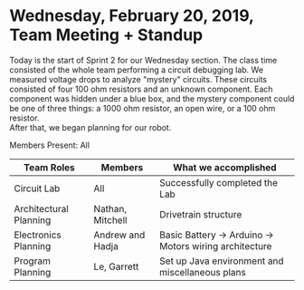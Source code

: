# Wednesday, February 20, 2019, Team Meeting + Standup

Today is the start of Sprint 2 for our Wednesday section. The class time
consisted of the whole team performing a circuit debugging lab. We measured
voltage drops to analyze "mystery" circuits. These circuits consisted of four
100 ohm resistors and an unknown component. Each component was hidden under
a blue box, and the mystery component could be one of three things: a 1000 ohm
resistor, an open wire, or a 100 ohm resistor.<br>
After that, we began planning for our robot.

Members Present: All

| Team Roles       | Members          | What we accomplished                                  |
|------------------|------------------|-------------------------------------------------------|
| Circuit Lab      | All              | Successfully completed the Lab                        |
| Architectural Planning| Nathan, Mitchell | Drivetrain structure                             |
| Electronics Planning | Andrew and Hadja | Basic Battery -> Arduino -> Motors wiring architecture|
| Program Planning | Le, Garrett      | Set up Java environment and miscellaneous plans       |
